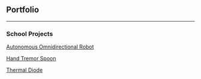 ## Portfolio

---

### School Projects 

[Autonomous Omnidirectional Robot](/page4)

[Hand Tremor Spoon](/page3)

[Thermal Diode](/page2)


